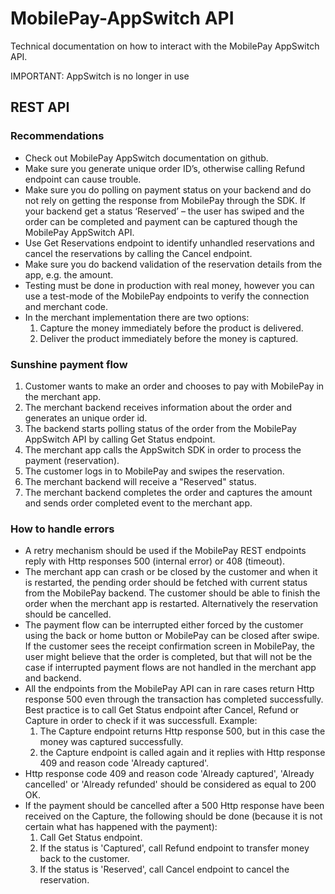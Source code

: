 # MobilePay-AppSwitch API
Technical documentation on how to interact with the MobilePay AppSwitch API.

IMPORTANT: AppSwitch is no longer in use


## REST API

### Recommendations

- Check out MobilePay AppSwitch documentation on github.
- Make sure you generate unique order ID’s, otherwise calling Refund endpoint can cause trouble.
- Make sure you do polling on payment status on your backend and do not rely on getting the response from MobilePay through the SDK.
If your backend get a status ‘Reserved’ – the user has swiped and the order can be completed and payment can be captured though the MobilePay AppSwitch API.
- Use Get Reservations endpoint to identify unhandled reservations and cancel the reservations by calling the Cancel endpoint.
- Make sure you do backend validation of the reservation details from the app, e.g. the amount.
- Testing must be done in production with real money, however you can use a test-mode of the MobilePay endpoints to verify the connection and merchant code.
- In the merchant implementation there are two options:
  1. Capture the money immediately before the product is delivered.
  1. Deliver the product immediately before the money is captured. 

### Sunshine payment flow

1. Customer wants to make an order and chooses to pay with MobilePay in the merchant app.
1. The merchant backend receives information about the order and generates an unique order id.
1. The backend starts polling status of the order from the MobilePay AppSwitch API by calling Get Status endpoint.
1. The merchant app calls the AppSwitch SDK in order to process the payment (reservation).
1. The customer logs in to MobilePay and swipes the reservation.
1. The merchant backend will receive a "Reserved" status.
1. The merchant backend completes the order and captures the amount and sends order completed event to the merchant app.

### How to handle errors

- A retry mechanism should be used if the MobilePay REST endpoints reply with Http responses 500 (internal error) or 408 (timeout).
- The merchant app can crash or be closed by the customer and when it is restarted, the pending order should be fetched with current status from the MobilePay backend. The customer should be able to finish the order when the merchant app is restarted. Alternatively the reservation should be cancelled.
- The payment flow can be interrupted either forced by the customer using the back or home button or MobilePay can be closed after swipe.
If the customer sees the receipt confirmation screen in MobilePay, the user might believe that the order is completed, but that will not be the case if interrupted payment flows are not handled in the merchant app and backend.
- All the endpoints from the MobilePay API can in rare cases return Http response 500 even through the transaction has completed successfully. Best practice is to call Get Status endpoint after Cancel, Refund or Capture in order to check if it was successfull. Example:
   1. The Capture endpoint returns Http response 500, but in this case the money was captured successfully.
   1. the Capture endpoint is called again and it replies with Http response 409 and reason code 'Already captured'.
- Http response code 409 and reason code 'Already captured', 'Already cancelled' or 'Already refunded' should be considered as equal to 200 OK.
- If the payment should be cancelled after a 500 Http response have been received on the Capture, the following should be done (because it is not certain what has happened with the payment):
   1. Call Get Status endpoint.
   1. If the status is 'Captured', call Refund endpoint to transfer money back to the customer.
   1. If the status is 'Reserved', call Cancel endpoint to cancel the reservation.



